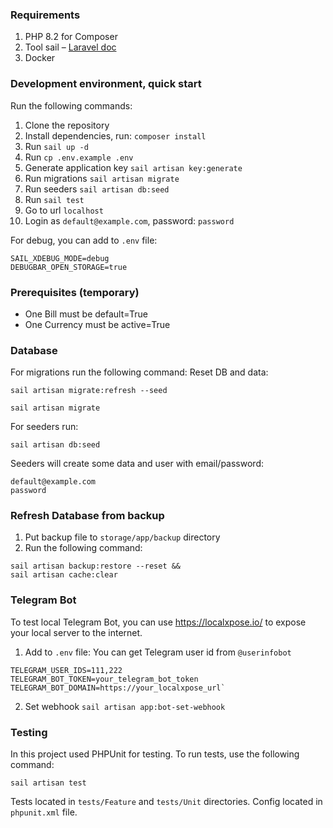 ### Requirements
1. PHP 8.2 for Composer
2. Tool sail – [Laravel doc](https://laravel.com/docs/10.x/sail)
3. Docker

### Development environment, quick start
Run the following commands:
1. Clone the repository
2. Install dependencies, run: `composer install`
3. Run `sail up -d`
5. Run `cp .env.example .env`
6. Generate application key `sail artisan key:generate`
7. Run migrations `sail artisan migrate`
8. Run seeders `sail artisan db:seed`
9. Run `sail test`
10. Go to url `localhost`
11. Login as `default@example.com`, password: `password`

For debug, you can add to `.env` file:
```
SAIL_XDEBUG_MODE=debug
DEBUGBAR_OPEN_STORAGE=true
```

### Prerequisites (temporary)
* One Bill must be default=True
* One Currency must be active=True

### Database
For migrations run the following command:
Reset DB and data:
```
sail artisan migrate:refresh --seed
```
```
sail artisan migrate
```
For seeders run:
```
sail artisan db:seed
```
Seeders will create some data and user with email/password:
```
default@example.com
password
```

### Refresh Database from backup
1. Put backup file to `storage/app/backup` directory
2. Run the following command:
```
sail artisan backup:restore --reset &&
sail artisan cache:clear
```

### Telegram Bot
To test local Telegram Bot, you can use https://localxpose.io/ to expose your local server to the internet.

1. Add to `.env` file:
You can get Telegram user id from `@userinfobot`
```
TELEGRAM_USER_IDS=111,222
TELEGRAM_BOT_TOKEN=your_telegram_bot_token
TELEGRAM_BOT_DOMAIN=https://your_localxpose_url`
```
2. Set webhook `sail artisan app:bot-set-webhook`

### Testing
In this project used PHPUnit for testing. To run tests, use the following command:
```
sail artisan test
```
Tests located in `tests/Feature` and `tests/Unit` directories.
Config located in `phpunit.xml` file.
